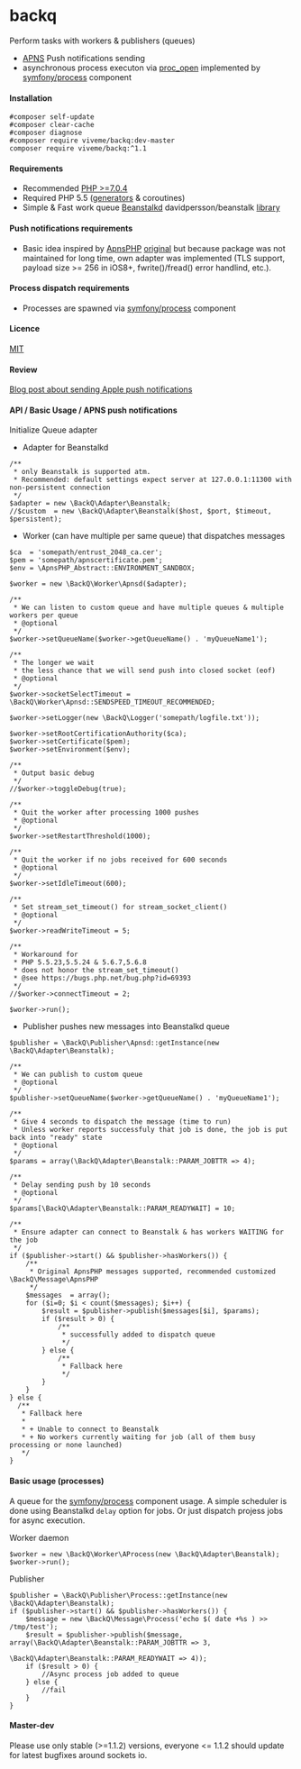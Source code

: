 backq
=====

Perform tasks with workers &amp; publishers (queues)

* [APNS](https://developer.apple.com/library/ios/documentation/NetworkingInternet/Conceptual/RemoteNotificationsPG/Chapters/ApplePushService.html#//apple_ref/doc/uid/TP40008194-CH100-SW9) Push notifications sending
* asynchronous process executon via [proc_open](http://php.net/manual/en/function.proc-open.php) implemented by [symfony/process](http://symfony.com/doc/current/components/process.html) component

#### Installation
```
#composer self-update
#composer clear-cache
#composer diagnose
#composer require viveme/backq:dev-master
composer require viveme/backq:^1.1
```

#### Requirements

* Recommended [PHP >=7.0.4](https://launchpad.net/~ondrej/+archive/ubuntu/php)
* Required PHP 5.5 ([generators](http://php.net/manual/en/language.generators.overview.php) & coroutines)
* Simple & Fast work queue [Beanstalkd](https://github.com/kr/beanstalkd/blob/master/doc/protocol.txt) davidpersson/beanstalk [library](https://github.com/davidpersson/beanstalk)

#### Push notifications requirements

* Basic idea inspired by [ApnsPHP](https://packagist.org/packages/duccio/apns-php) [original](https://code.google.com/archive/p/apns-php/) but because package was not maintained for long time, own adapter was implemented (TLS support, payload size >= 256 in iOS8+, fwrite()/fread() error handlind, etc.).

#### Process dispatch requirements
 
* Processes are spawned via [symfony/process](http://symfony.com/doc/current/components/process.html) component
  
#### Licence
[MIT](http://opensource.org/licenses/MIT)

#### Review

[Blog post about sending Apple push notifications](http://moar.sshilko.com/2014/09/09/APNS-Workers/) 

#### API / Basic Usage / APNS push notifications

Initialize Queue adapter

* Adapter for Beanstalkd
```
/**
 * only Beanstalk is supported atm.
 * Recommended: default settings expect server at 127.0.0.1:11300 with non-persistent connection
 */ 
$adapter = new \BackQ\Adapter\Beanstalk;
//$custom  = new \BackQ\Adapter\Beanstalk($host, $port, $timeout, $persistent);
```

* Worker (can have multiple per same queue) that dispatches messages

```
$ca  = 'somepath/entrust_2048_ca.cer';
$pem = 'somepath/apnscertificate.pem';
$env = \ApnsPHP_Abstract::ENVIRONMENT_SANDBOX;

$worker = new \BackQ\Worker\Apnsd($adapter);

/**
 * We can listen to custom queue and have multiple queues & multiple workers per queue
 * @optional
 */
$worker->setQueueName($worker->getQueueName() . 'myQueueName1');

/**
 * The longer we wait
 * the less chance that we will send push into closed socket (eof)
 * @optional
 */
$worker->socketSelectTimeout = \BackQ\Worker\Apnsd::SENDSPEED_TIMEOUT_RECOMMENDED;

$worker->setLogger(new \BackQ\Logger('somepath/logfile.txt'));

$worker->setRootCertificationAuthority($ca);
$worker->setCertificate($pem);
$worker->setEnvironment($env);

/**
 * Output basic debug
 */
//$worker->toggleDebug(true);

/**
 * Quit the worker after processing 1000 pushes
 * @optional
 */
$worker->setRestartThreshold(1000);

/**
 * Quit the worker if no jobs received for 600 seconds
 * @optional
 */
$worker->setIdleTimeout(600);

/**
 * Set stream_set_timeout() for stream_socket_client()
 * @optional
 */
$worker->readWriteTimeout = 5;

/**
 * Workaround for
 * PHP 5.5.23,5.5.24 & 5.6.7,5.6.8
 * does not honor the stream_set_timeout()
 * @see https://bugs.php.net/bug.php?id=69393
 */
//$worker->connectTimeout = 2;

$worker->run();
```

* Publisher pushes new messages into Beanstalkd queue

```
$publisher = \BackQ\Publisher\Apnsd::getInstance(new \BackQ\Adapter\Beanstalk);

/**
 * We can publish to custom queue
 * @optional
 */
$publisher->setQueueName($worker->getQueueName() . 'myQueueName1');

/**
 * Give 4 seconds to dispatch the message (time to run)
 * Unless worker reports successfuly that job is done, the job is put back into "ready" state
 * @optional
 */
$params = array(\BackQ\Adapter\Beanstalk::PARAM_JOBTTR => 4);

/**
 * Delay sending push by 10 seconds
 * @optional
 */
$params[\BackQ\Adapter\Beanstalk::PARAM_READYWAIT] = 10;

/**
 * Ensure adapter can connect to Beanstalk & has workers WAITING for the job
 */
if ($publisher->start() && $publisher->hasWorkers()) {
    /**
     * Original ApnsPHP messages supported, recommended customized \BackQ\Message\ApnsPHP
     */
    $messages  = array();
    for ($i=0; $i < count($messages); $i++) {
        $result = $publisher->publish($messages[$i], $params);
        if ($result > 0) {
            /**
             * successfully added to dispatch queue
             */
        } else {
            /**
             * Fallback here
             */
        }
    }
} else {
  /**
   * Fallback here
   * 
   * + Unable to connect to Beanstalk 
   * + No workers currently waiting for job (all of them busy processing or none launched)
   */
}
```

#### Basic usage (processes)

A queue for the [symfony/process](http://symfony.com/doc/current/components/process.html) component usage.
A simple scheduler is done using Beanstalkd `delay` option for jobs. Or just dispatch projess jobs for async execution.

Worker daemon
```
$worker = new \BackQ\Worker\AProcess(new \BackQ\Adapter\Beanstalk);
$worker->run();
```

Publisher
```
$publisher = \BackQ\Publisher\Process::getInstance(new \BackQ\Adapter\Beanstalk);
if ($publisher->start() && $publisher->hasWorkers()) {
    $message = new \BackQ\Message\Process('echo $( date +%s ) >> /tmp/test');
    $result = $publisher->publish($message, array(\BackQ\Adapter\Beanstalk::PARAM_JOBTTR => 3,
                                                  \BackQ\Adapter\Beanstalk::PARAM_READYWAIT => 4));
    if ($result > 0) {
        //Async process job added to queue
    } else {
        //fail
    }
}
```

#### Master-dev

Please use only stable (>=1.1.2) versions, everyone <= 1.1.2 should update for latest bugfixes around sockets io.

